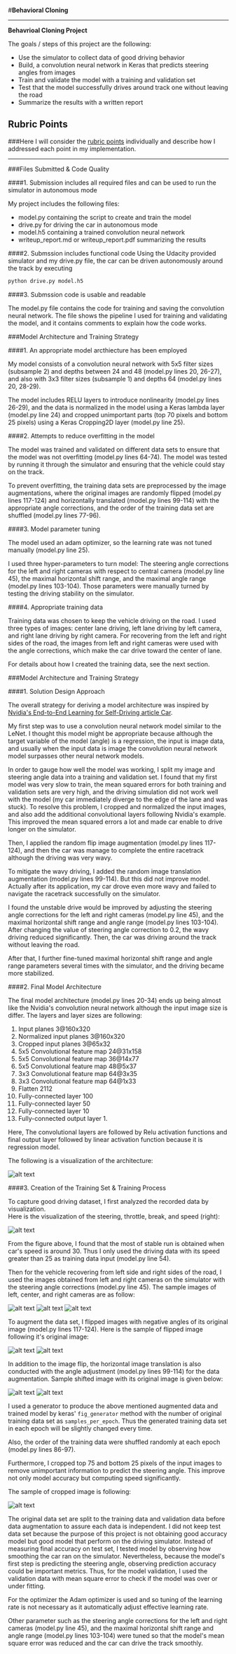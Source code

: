#**Behavioral Cloning** 

---
**Behavrioal Cloning Project**

The goals / steps of this project are the following:
* Use the simulator to collect data of good driving behavior
* Build, a convolution neural network in Keras that predicts steering angles from images
* Train and validate the model with a training and validation set
* Test that the model successfully drives around track one without leaving the road
* Summarize the results with a written report


[//]: # (Image References)

[image1]: ./examples/architecture.png "Model Visualization"
[image2]: ./examples/drive_record_summary.png "Driving Statistics"
[image3]: ./examples/left_2017_01_30_23_21_22_330.jpg "Recovery Image"
[image4]: ./examples/center_2017_01_30_23_21_22_330.jpg "Recovery Image"
[image5]: ./examples/right_2017_01_30_23_21_22_330.jpg "Recovery Image"
[image6]: ./examples/center_2017_01_30_23_21_22_330_org.jpg "Normal Image"
[image7]: ./examples/center_2017_01_30_23_21_22_330_flip.jpg "Fliped Image"
[image8]: ./examples/center_2017_01_30_23_21_22_330_shifted.jpg "Shifted Image"
[image9]: ./examples/center_2017_01_30_23_21_22_330_crop.jpg "Cropped Image"

## Rubric Points
###Here I will consider the [rubric points](https://review.udacity.com/#!/rubrics/432/view) individually and describe how I addressed each point in my implementation.  

---
###Files Submitted & Code Quality

####1. Submission includes all required files and can be used to run the simulator in autonomous mode

My project includes the following files:
* model.py containing the script to create and train the model
* drive.py for driving the car in autonomous mode
* model.h5 containing a trained convolution neural network 
* writeup_report.md or writeup_report.pdf summarizing the results

####2. Submssion includes functional code
Using the Udacity provided simulator and my drive.py file, the car can be driven autonomously around the track by executing 
```sh
python drive.py model.h5
```

####3. Submssion code is usable and readable

The model.py file contains the code for training and saving the convolution neural network. The file shows the pipeline I used for training and validating the model, and it contains comments to explain how the code works.

###Model Architecture and Training Strategy

####1. An appropriate model arcthiecture has been employed

My model consists of a convolution neural network with 5x5 filter sizes (subsample 2)
and depths between 24 and 48 (model.py lines 20, 26-27), and also with
3x3 filter sizes (subsample 1) and depths 64 (model.py lines 20, 28-29).

The model includes RELU layers to introduce nonlinearity (model.py lines 26-29), and
the data is normalized in the model using a Keras lambda layer (model.py line 24)
and cropped unimportant parts (top 70 pixels and bottom 25 pixels) using a Keras
Cropping2D layer (model.py line 25).

####2. Attempts to reduce overfitting in the model

The model was trained and validated on different data sets to ensure that the model 
was not overfitting (model.py lines 64-74). The model was tested by running it through 
the simulator and ensuring that the vehicle could stay on the track.

To prevent overfitting, the training data sets are preprocessed by the image 
augmentations, where the original images are randomly flipped (model.py lines 117-124) 
and horizontally translated (model.py lines 99-114) with the appropriate angle 
corrections, and the order of the training data set are shuffled (model.py lines 
77-96).


####3. Model parameter tuning

The model used an adam optimizer, so the learning rate was not tuned manually 
(model.py line 25).

I used three hyper-parameters to turn model: The steering angle corrections for the left and right cameras with respect to
central camera (model.py line 45), the maximal horizontal shift range, and the maximal 
angle range (model.py lines 103-104). Those parameters were manually turned 
by testing the driving stability on the simulator.


####4. Appropriate training data

Training data was chosen to keep the vehicle driving on the road. 
I used three types of images: center lane driving, left lane driving
by left camera, and right lane driving by right camera.
For recovering from the left and right sides of the road, 
the images from left and right cameras were used 
with the angle corrections, which make the car drive toward the 
center of lane.

For details about how I created the training data, see the next section. 

###Model Architecture and Training Strategy

####1. Solution Design Approach

The overall strategy for deriving a model architecture was inspired by 
[Nvidia's End-to-End Learning for Self-Driving article
Car](https://devblogs.nvidia.com/parallelforall/deep-learning-self-driving-cars/).


My first step was to use a convolution neural network model similar to the LeNet. 
I thought this model might be appropriate because although the target variable 
of the model (angle) is a regression, the input is image data,
and usually when the input data is image the convolution neural network model 
surpasses other neural network models.

In order to gauge how well the model was working, I split my image and steering 
angle data into a training and validation set. I found that my first model was
very slow to train, the mean squared errors for both training and validation
sets are very high, and the driving simulation did not work well with the model
(my car immediately diverge to the edge of the lane and was stuck).
To resolve this problem, I cropped and normalized the input images, and 
also add the additional convolutional layers following Nvidia's example.
This improved the mean squared errors a lot and made car enable to drive 
longer on the simulator. 

Then, I applied the random flip image augmentation (model.py lines 117-124), 
and then the car was manage to complete the entire racetrack although 
the driving was very wavy. 

To mitigate the wavy driving, I added the random image translation 
augmentation (model.py lines 99-114). But this did not improve model.
Actually after its application, my car drove even more wavy and 
failed to navigate the racetrack successfully on the simulator.

I found the unstable drive would be improved by adjusting 
the steering angle corrections for the left and right cameras 
(model.py line 45), and the maximal horizontal shift range and 
angle range (model.py lines 103-104). After changing the value of steering 
angle correction to 0.2, the wavy driving reduced significantly.
Then, the car was driving around the track without leaving the road. 

After that, I further fine-tuned maximal horizontal shift range and angle range
parameters several times with the simulator, and the driving became more stabilized.
 

####2. Final Model Architecture

The final model architecture (model.py lines 20-34) ends up being almost like
the Nvidia's convolution neural network although the input image size is differ.
The layers and layer sizes are following:

1. Input planes 3@160x320
2. Normalized input planes 3@160x320
3. Cropped input planes 3@65x32 
4. 5x5 Convolutional feature map 24@31x158
5. 5x5 Convolutional feature map 36@14x77
6. 5x5 Convolutional feature map 48@5x37
7. 3x3 Convolutional feature map 64@3x35
8. 3x3 Convolutional feature map 64@1x33
9. Flatten 2112
10. Fully-connected layer 100
11. Fully-connected layer 50
12. Fully-connected layer 10
13. Fully-connected output layer 1.
 
Here, The convolutional 
layers are followed by Relu activation functions and final output layer followed by
linear activation function because it is regression model.

The following is a visualization of the architecture:

![alt text][image1]

####3. Creation of the Training Set & Training Process

To capture good driving dataset, I first analyzed the recorded data by visualization.  
Here is the visualization of the steering, throttle, break, and speed (right):

![alt text][image2]

From the figure above, I found that the most of stable run is obtained 
when car's speed is around 30. 
Thus I only used the driving data with its speed greater than 25 as training data 
input (model.py line 54).

Then for the vehicle recovering from left side and right sides of the road,
I used the images obtained from left and right cameras on the simulator with 
the steering angle corrections (model.py line 45).
The sample images of left, center, and right cameras are as follow:

![alt text][image3]
![alt text][image4]
![alt text][image5]

To augment the data set, I flipped images with negative angles of its original image 
(model.py lines 117-124).
Here is the sample of flipped image following it's original image:

![alt text][image6]
![alt text][image7]

In addition to the image flip, the horizontal image translation is also conducted
with the angle adjustment (model.py lines 99-114) for the data augmentation. 
Sample shifted image with its original image is given below:

![alt text][image6]
![alt text][image8]

I used a generator to produce the above mentioned augmented data
and trained model by keras' `fig_generator` method with 
the number of original training data set as `samples_per_epoch`.
Thus the generated training data set in each epoch will be 
slightly changed every time.
 
Also, the order of the training data were shuffled 
randomly at each epoch (model.py lines 86-97).

Furthermore, I cropped top 75 and bottom 25 pixels of the input 
images to remove unimportant information to predict the steering
angle. This improve not only model accuracy
but computing speed significantly. 

The sample of cropped image is following:

![alt text][image9]

The original data set are split to the training data 
and validation data before data augmentation to assure each data
is independent. I did not keep test data set because the purpose 
of this project is not obtaining good accuracy model but good 
model that perform on the driving simulator. Instead of measuring 
final accuracy on test set, I tested model by observing 
how smoothing the car ran on the simulator.
Nevertheless, because the model's first step is predicting 
the steering angle, observing prediction accuracy could be
important metrics. Thus,
for the model validation, I used the validation data with mean
square error to check if the model was over or under fitting.

For the optimizer the Adam optimizer is used and so tuning of
the learning rate is not necessary as it automatically adjust 
effective learning rate.

Other parameter such as the steering angle corrections for the 
left and right cameras (model.py line 45), and 
the maximal horizontal shift range and 
angle range (model.py lines 103-104) were tuned so that 
the model's mean square error was reduced and the car can drive
the track smoothly.

